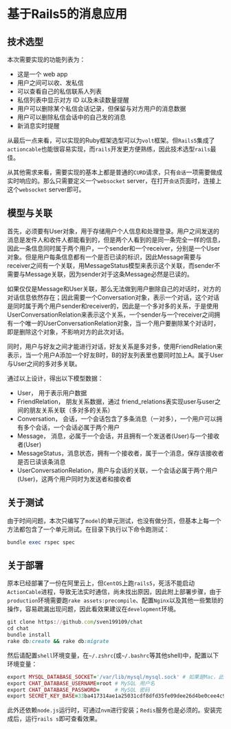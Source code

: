# 基于Rails5的消息应用

## 技术选型

本次需要实现的功能列表为：
- 这是一个 web app
- 用户之间可以收、发私信
- 可以查看自己的私信联系人列表
- 私信列表中显示对方 ID 以及未读数量提醒
- 用户可以删除某个私信会话记录，但保留与对方用户的消息数据
- 用户可以删除私信会话中的自己发的消息
- 新消息实时提醒

从最后一点来看，可以实现的Ruby框架选型可以为`volt`框架。但`Rails5`集成了`actioncable`也能很容易实现，而`rails`开发更方便熟练，因此技术选型`rails`最佳。

从其他需求来看，需要实现的基本上都是普通的`CURD`请求，只有`会话`一项需要做成实时响应的。那么只需要定义一个`websocket` server，在打开`会话`页面时，连接上这个`websocket` server即可。

## 模型与关联

首先，必须要有User对象，用于存储用户个人信息和处理登录。用户之间发送的消息是发件人和收件人都能看到的，但是两个人看到的是同一条完全一样的信息，因此一条信息同时属于两个用户，一个sender和一个receiver，分别是一个User对象。但是用户每条信息都有一个是否已读的标识，因此Message需要与receiver之间有一个关联，用MessageStatus模型来表示这个关联，而sender不需要与Message关联，因为sender对于这条Message必然是已读的。

如果仅仅是Message和User关联，那么无法做到用户删除自己的对话时，对方的对话信息依然存在；因此需要一个Conversation对象，表示一个对话，这个对话是同时属于两个用户sender和receiver的，因此是一个多对多的关系，于是使用UserConversationRelation来表示这个关系，一个sender与一个receiver之间拥有一个唯一的UserConversationRelation对象，当一个用户要删除某个对话时，即是删除这个对象，不影响对方的此次对话。

同时，用户与好友之间才能进行对话，好友关系是多对多，使用FriendRelation来表示，当一个用户A添加一个好友B时，B的好友列表里也要同时加上A。属于User与User之间的多对多关联。

通过以上设计，得出以下模型数据：

- User， 用于表示用户数据
- FriendRelation， 朋友关系数据，通过 friend_relations表实现user与user之间的朋友关系关联（多对多的关系）
- Conversation， 会话，一个会话包含了多条消息（一对多），一个用户可以拥有多个会话，一个会话必属于两个用户
- Message， 消息，必属于一个会话，并且拥有一个发送者(User)与一个接收者(User)
- MessageStatus，消息状态，拥有一个接收者，属于一个消息，保存该接收者是否已读该条消息
- UserConversationRelation，用户与会话的关联，一个会话必属于两个用户(User)，这两个用户同时为发送者和接收者

## 关于测试

由于时间问题，本次只编写了`model`的单元测试，也没有做分页，但基本上每一个方法都包含了一个单元测试。在目录下执行以下命令跑测试：

```ruby
bundle exec rspec spec
```

## 关于部署

原本已经部署了一份在阿里云上，但`CentOS`上跑`rails5`，死活不能启动`ActionCable`进程，导致无法实时通信，尚未找出原因，因此附上部署步骤，由于`production`环境需要跑`rake assets:precompile`、配置`Nginx`以及其他一些繁琐的操作，容易疏漏出现问题，因此看效果建议在`development`环境。

```ruby
git clone https://github.com/sven199109/chat
cd chat
bundle install
rake db:create && rake db:migrate
```

然后请配置`shell`环境变量，在`~/.zshrc`(或`~/.bashrc`等其他shell)中，配置以下环境变量：

```ruby
export MYSQL_DATABASE_SOCKET='/var/lib/mysql/mysql.sock' # 如果是Mac，此项为'/tmp/mysql.sock'；如果是ubuntu，则为'/var/run/mysqld/mysqld.sock'
export CHAT_DATABASE_USERNAME=root # MySQL 用户名
export CHAT_DATABASE_PASSWORD=     # MySQL 密码
export SECRET_KEY_BASE=33ba417314ae1a25031cdf8dfd35fe09dee26d4be0cee4c94894e5459d5c61f53f7d122a1dc208aa5af77c7a6886052fe20831ae45a70226f7c305dc4c7bf7d7 # cookie加密用的值，是自定义的，production环境才需要
```

此外还依赖`node.js`运行时，可通过`nvm`进行安装；`Redis`服务也是必须的。安装完成后，运行`rails s`即可查看效果。
